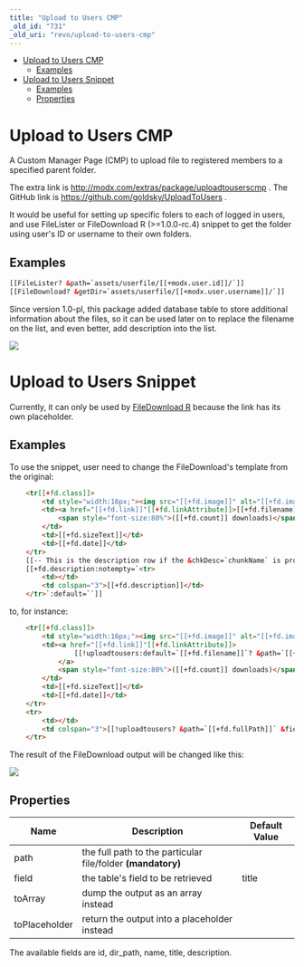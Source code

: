 ```yaml
---
title: "Upload to Users CMP"
_old_id: "731"
_old_uri: "revo/upload-to-users-cmp"
---
```


- [Upload to Users CMP](#UploadtoUsersCMP-UploadtoUsersCMP)
  - [Examples](#UploadtoUsersCMP-Examples)
- [Upload to Users Snippet](#UploadtoUsersCMP-UploadtoUsersSnippet)
  - [Examples](#UploadtoUsersCMP-Examples2)
  - [Properties](#UploadtoUsersCMP-Properties)



# Upload to Users CMP 

A Custom Manager Page (CMP) to upload file to registered members to a specified parent folder.

The extra link is <http://modx.com/extras/package/uploadtouserscmp> . 
The GitHub link is <https://github.com/goldsky/UploadToUsers> .

It would be useful for setting up specific folers to each of logged in users, and use FileLister or FileDownload R (>=1.0.0-rc.4) snippet to get the folder using user's ID or username to their own folders.

## Examples 

``` html 
[[FileLister? &path=`assets/userfile/[[+modx.user.id]]/`]]
[[FileDownload? &getDir=`assets/userfile/[[+modx.user.username]]/`]]
```

Since version 1.0-pl, this package added database table to store additional information about the files, so it can be used later on to replace the filename on the list, and even better, add description into the list.

![](/download/attachments/41058348/uploadtousers-1.0-pl.jpg?version=1&modificationDate=1345753736000)

# Upload to Users Snippet 

Currently, it can only be used by [FileDownload R](/extras/revo/filedownload-r "FileDownload R") because the link has its own placeholder.

## Examples 

To use the snippet, user need to change the FileDownload's template from the original:

``` html 
    <tr[[+fd.class]]>
        <td style="width:16px;"><img src="[[+fd.image]]" alt="[[+fd.image]]" /></td>
        <td><a href="[[+fd.link]]"[[+fd.linkAttribute]]>[[+fd.filename]]</a>
            <span style="font-size:80%">([[+fd.count]] downloads)</span>
        </td>
        <td>[[+fd.sizeText]]</td>
        <td>[[+fd.date]]</td>
    </tr>
    [[-- This is the description row if the &chkDesc=`chunkName` is provided --]]
    [[+fd.description:notempty=`<tr>
        <td></td>
        <td colspan="3">[[+fd.description]]</td>
    </tr>`:default=``]]
```

to, for instance:

``` html 
    <tr[[+fd.class]]>
        <td style="width:16px;"><img src="[[+fd.image]]" alt="[[+fd.image]]" /></td>
        <td><a href="[[+fd.link]]"[[+fd.linkAttribute]]>
                [[!uploadtousers:default=`[[+fd.filename]]`? &path=`[[+fd.fullPath]]` &field=`title`]]
            </a>
            <span style="font-size:80%">([[+fd.count]] downloads)</span>
        </td>
        <td>[[+fd.sizeText]]</td>
        <td>[[+fd.date]]</td>
    </tr>
    <tr>
        <td></td>
        <td colspan="3">[[!uploadtousers? &path=`[[+fd.fullPath]]` &field=`description`]]</td>
    </tr>
```

The result of the FileDownload output will be changed like this:

![](/download/attachments/41058348/FDL-U2U.jpg?version=1&modificationDate=1345754441000)

## Properties 

| Name | Description | Default Value |
|------|-------------|---------------|
| path | the full path to the particular file/folder **(mandatory)** |  |
| field | the table's field to be retrieved | title |
| toArray | dump the output as an array instead |  |
| toPlaceholder | return the output into a placeholder instead |  |

The available fields are id, dir\_path, name, title, description.